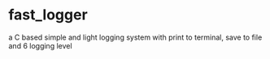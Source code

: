 # fast_logger
a C based simple and light logging system  with print to terminal, save to file and 6 logging level
